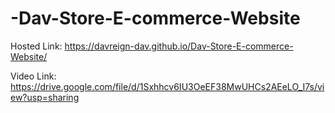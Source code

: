 # -Dav-Store-E-commerce-Website

Hosted Link:  https://davreign-dav.github.io/Dav-Store-E-commerce-Website/

Video Link: https://drive.google.com/file/d/1Sxhhcv6IU3OeEF38MwUHCs2AEeLO_I7s/view?usp=sharing
